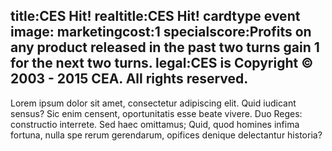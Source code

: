 title:CES Hit!
realtitle:CES Hit!
cardtype event
image: 
marketingcost:1
specialscore:Profits on any product released in the past two turns gain 1 for the next two turns.
legal:CES is Copyright © 2003 - 2015 CEA. All rights reserved.
---
Lorem ipsum dolor sit amet, consectetur adipiscing elit. Quid iudicant sensus? Sic enim censent, oportunitatis esse beate vivere. Duo Reges: constructio interrete. Sed haec omittamus; Quid, quod homines infima fortuna, nulla spe rerum gerendarum, opifices denique delectantur historia?
